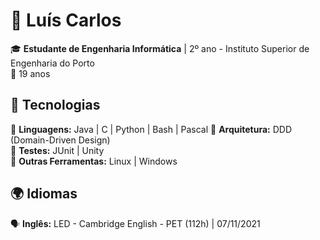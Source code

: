 # 👋 Luís Carlos

🎓 **Estudante de Engenharia Informática** | 2º ano - Instituto Superior de Engenharia do Porto  
📍 19 anos  

## 🚀 Tecnologias  

🔹 **Linguagens:** Java | C | Python | Bash | Pascal
🔹 **Arquitetura:** DDD (Domain-Driven Design)  
🔹 **Testes:** JUnit | Unity  
🔹 **Outras Ferramentas:** Linux | Windows

## 🌍 Idiomas  
🗣️ **Inglês:** LED - Cambridge English - PET (112h) | 07/11/2021

<!--
**LuisFreitas18/LuisFreitas18** is a ✨ _special_ ✨ repository because its `README.md` (this file) appears on your GitHub profile.

Here are some ideas to get you started:

- 🔭 I’m currently working on ...
- 🌱 I’m currently learning ...
- 👯 I’m looking to collaborate on ...
- 🤔 I’m looking for help with ...
- 💬 Ask me about ...
- 📫 How to reach me: ...
- 😄 Pronouns: ...
- ⚡ Fun fact: ...
-->
